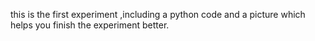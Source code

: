this is the first experiment ,including a python code and a picture which helps you finish the experiment better.
